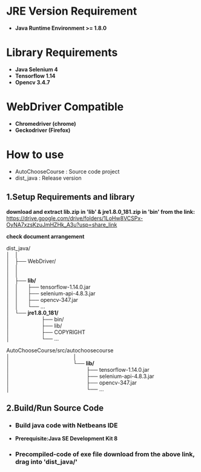 # JRE Version Requirement

* **Java Runtime Environment >= 1.8.0**

# Library Requirements

* **Java Selenium 4**
* **Tensorflow 1.14**
* **Opencv 3.4.7**

# WebDriver Compatible

* **Chromedriver (chrome)**
* **Geckodriver (Firefox)**

# How to use 

* AutoChooseCourse : Source code project  
* dist_java : Release version

## **1.Setup Requirements and library**  
**download and extract lib.zip in 'lib' & jre1.8.0_181.zip in 'bin' from the link:**  
https://drive.google.com/drive/folders/1LoHw8VCSPx-OyNA7xzsKzuJmHZHk_A3u?usp=share_link

**check document arrangement**  

dist_java/  
 │&emsp;│  
 │&emsp;├── WebDriver/  
 │&emsp;│  
 │&emsp;│  
 │&emsp;├── **lib/**  
 │&emsp;│&emsp;&ensp;&nbsp;├── tensorflow-1.14.0.jar  
 │&emsp;│&emsp;&ensp;&nbsp;├── selenium-api-4.8.3.jar  
 │&emsp;│&emsp;&ensp;&nbsp;├── opencv-347.jar  
 │&emsp;│&emsp;&ensp;&nbsp;└── ...  
 │&emsp;└── **jre1.8.0_181/**  
 │&emsp;&emsp;&ensp;&ensp;&emsp;&emsp;&emsp;├── bin/  
 │&emsp;&emsp;&ensp;&ensp;&emsp;&emsp;&emsp;├── lib/  
 │&emsp;&emsp;&ensp;&ensp;&emsp;&emsp;&emsp;├── COPYRIGHT  
 │&emsp;&emsp;&ensp;&ensp;&emsp;&emsp;&emsp;└── ...  
 
 AutoChooseCourse/src/autochoosecourse  
 │&emsp;&emsp;&emsp;&emsp;&emsp;&emsp;&emsp;&emsp;&emsp;&emsp;&emsp;&emsp;│  
 │&emsp;&emsp;&emsp;&emsp;&emsp;&emsp;&emsp;&emsp;&emsp;&emsp;&emsp;&emsp;└──  **lib/**  
 │&emsp;&emsp;&emsp;&emsp;&emsp;&emsp;&emsp;&emsp;&emsp;&emsp;&emsp;&emsp;&emsp;&emsp;&ensp;├── tensorflow-1.14.0.jar  
 │&emsp;&emsp;&emsp;&emsp;&emsp;&emsp;&emsp;&emsp;&emsp;&emsp;&emsp;&emsp;&emsp;&emsp;&ensp;├── selenium-api-4.8.3.jar  
 │&emsp;&emsp;&emsp;&emsp;&emsp;&emsp;&emsp;&emsp;&emsp;&emsp;&emsp;&emsp;&emsp;&emsp;&ensp;├── opencv-347.jar  
 │&emsp;&emsp;&emsp;&emsp;&emsp;&emsp;&emsp;&emsp;&emsp;&emsp;&emsp;&emsp;&emsp;&emsp;&ensp;└── ...  
 
 ## **2.Build/Run Source Code**  
* ### **Build java code with Netbeans IDE**  
* **Prerequisite:Java SE Development Kit 8**

* ### **Precompiled-code of exe file download from the above link, drag into 'dist_java/'**  
